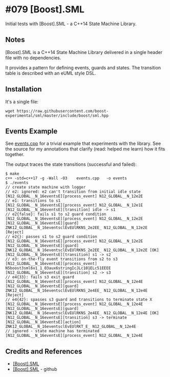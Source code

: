 # #079 [Boost].SML

Initial tests with [Boost].SML - a C++14 State Machine Library.

## Notes

[Boost].SML is a C++14 State Machine Library delivered in a single header file with no dependencies.

It provides a pattern for defining events, guards and states. The transition table is described with an eUML style DSL.

## Installation

It's a single file:

    wget https://raw.githubusercontent.com/boost-experimental/sml/master/include/boost/sml.hpp

## Events Example

See [events.cpp](./events.cpp) for a trivial example that experiments with the library.
See the source for my annotations that clarify (read: helped me learn) how it fits together.

The output traces the state transitions (successful and failed):

    $ make
    c++ -std=c++17 -g -Wall -O3    events.cpp   -o events
    $ ./events
    // create state machine with logger
    // e2: ignored: e2 can't transition from initial idle state
    [N12_GLOBAL__N_16eventsE][process_event] N12_GLOBAL__N_12e2E
    // e1: transitions to s1
    [N12_GLOBAL__N_16eventsE][process_event] N12_GLOBAL__N_12e1E
    [N12_GLOBAL__N_16eventsE][transition] idle -> s1
    // e2{false}: fails s1 to s2 guard condition
    [N12_GLOBAL__N_16eventsE][process_event] N12_GLOBAL__N_12e2E
    [N12_GLOBAL__N_16eventsE][guard] ZNK12_GLOBAL__N_16eventsclEvEUlRKNS_2e2EE_ N12_GLOBAL__N_12e2E [Reject]
    // e2{}: passes s1 to s2 guard condition
    [N12_GLOBAL__N_16eventsE][process_event] N12_GLOBAL__N_12e2E
    [N12_GLOBAL__N_16eventsE][guard] ZNK12_GLOBAL__N_16eventsclEvEUlRKNS_2e2EE_ N12_GLOBAL__N_12e2E [OK]
    [N12_GLOBAL__N_16eventsE][transition] s1 -> s2
    // e3: on-the-fly event transitions from s2 to s3
    [N12_GLOBAL__N_16eventsE][process_event] N5boost3sml6v1_1_03aux6stringIcJLc101ELc51EEEE
    [N12_GLOBAL__N_16eventsE][transition] s2 -> s3
    // e4{33}: fails s3 exit guard
    [N12_GLOBAL__N_16eventsE][process_event] N12_GLOBAL__N_12e4E
    [N12_GLOBAL__N_16eventsE][guard] ZNK12_GLOBAL__N_16eventsclEvEUlRKNS_2e4EE_ N12_GLOBAL__N_12e4E [Reject]
    // e4{42}: spasses s3 guard and transitions to terminate state X
    [N12_GLOBAL__N_16eventsE][process_event] N12_GLOBAL__N_12e4E
    [N12_GLOBAL__N_16eventsE][guard] ZNK12_GLOBAL__N_16eventsclEvEUlRKNS_2e4EE_ N12_GLOBAL__N_12e4E [OK]
    [N12_GLOBAL__N_16eventsE][transition] s3 -> terminate
    [N12_GLOBAL__N_16eventsE][action] ZNK12_GLOBAL__N_16eventsclEvEUlRKT_E_ N12_GLOBAL__N_12e4E
    // ignored - state machine has terminated
    [N12_GLOBAL__N_16eventsE][process_event] N12_GLOBAL__N_12e4E

## Credits and References

* [[Boost].SML](https://boost-experimental.github.io/sml)
* [[Boost].SML](https://github.com/boost-experimental/sml) - github
